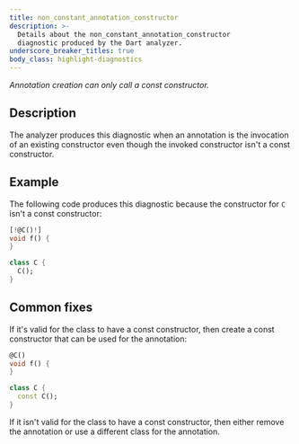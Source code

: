```yaml
---
title: non_constant_annotation_constructor
description: >-
  Details about the non_constant_annotation_constructor
  diagnostic produced by the Dart analyzer.
underscore_breaker_titles: true
body_class: highlight-diagnostics
---
```


_Annotation creation can only call a const constructor._

## Description

The analyzer produces this diagnostic when an annotation is the invocation
of an existing constructor even though the invoked constructor isn't a
const constructor.

## Example

The following code produces this diagnostic because the constructor for `C`
isn't a const constructor:

```dart
[!@C()!]
void f() {
}

class C {
  C();
}
```

## Common fixes

If it's valid for the class to have a const constructor, then create a
const constructor that can be used for the annotation:

```dart
@C()
void f() {
}

class C {
  const C();
}
```

If it isn't valid for the class to have a const constructor, then either
remove the annotation or use a different class for the annotation.
